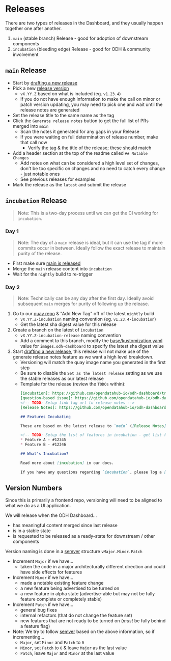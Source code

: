 [base/kustomization.yaml]: ../manifests/base/kustomization.yaml
[quay repo]: https://quay.io/repository/opendatahub/odh-dashboard?tab=tags
[drafting a new release]: https://github.com/opendatahub-io/odh-dashboard/releases/new
[semver]: https://semver.org/

# Releases

There are two types of releases in the Dashboard, and they usually happen together one after another.

1. `main` (stable branch) Release - good for adoption of downstream components
2. `incubation` (bleeding edge) Release - good for ODH & community involvement

## `main` Release

* Start by [drafting a new release]
* Pick a new [release version](#version-numbers)
  * `vX.YY.Z` based on what is included (eg. `v1.23.4`)
  * If you do not have enough information to make the call on minor or patch version updating, you may need to pick one and wait until the release notes are generated
* Set the release title to the same name as the tag
* Click the `Generate release notes` button to get the full list of PRs merged into `main`
  * Scan the notes it generated for any gaps in your Release
  * If you were waiting on full determination of release number, make that call now
    * Verify the tag & the title of the release; these should match
* Add a header section at the top of the readme called `## Notable Changes`
  * Add notes on what can be considered a high level set of changes, don't be too specific on changes and no need to catch every change - just notable ones
  * See previous releases for examples
* Mark the release as the `latest` and submit the release

## `incubation` Release

> Note: This is a two-day process until we can get the CI working for `incubation`.

### Day 1

> Note: The day of a `main` release is ideal, but it can use the tag if more commits occur in between. Ideally follow the exact release to maintain purity of the release.

* First make sure [main is released](#main-release)
* Merge the `main` release content into `incubation`
* Wait for the `nightly` build to re-trigger

### Day 2

> Note: Technically can be any day after the first day. Ideally avoid subsequent `main` merges for purity of following up the release.

1. Go to our [quay repo] & "Add New Tag" off of the latest `nightly` build
    * `vX.YY.Z-incubation` naming convention (eg. `v1.23.4-incubation`)
    * Get the latest sha digest value for this release
2. Create a branch on the latest of `incubation`
    * `vX.YY.Z-incubation-release` naming convention
    * Add a comment to this branch, modify the [base/kustomization.yaml] value for `images.odh-dashboard` to specify the latest sha digest value
3. Start [drafting a new release], this release will not make use of the generate release notes feature as we want a high level breakdown.
     * Versioning will match the quay image name you generated in the first step
     * Be sure to disable the `Set as the latest release` setting as we use the stable releases as our latest release
     * Template for the release (review the `TODOs` within):
       ```markdown
       [incubation]: https://github.com/opendatahub-io/odh-dashboard/tree/main/docs/process-definition/incubation.md
       [question-based issue]: https://github.com/opendatahub-io/odh-dashboard/issues/new?assignees=&labels=kind%2Fquestion
       <!-- TODO: Setup link tag url to release notes -->
       [Release Notes]: https://github.com/opendatahub-io/odh-dashboard/releases/tag/vX.YY.Z

       ## Features Incubating

       These are based on the latest release to `main` ([Release Notes])

       <!-- TODO: Setup the list of features in incubation - get list from https://github.com/orgs/opendatahub-io/projects/24/views/31 -->
       * Feature A - #12345
       * Feature B - #12346

       ## What's Incubation?

       Read more about [incubation] in our docs.

       If you have any questions regarding `incubation`, please log a [question-based issue]. We look forward to improving the flow and adding more clarity.
       ```

## Version Numbers

Since this is primarily a frontend repo, versioning will need to be aligned to what we do as a UI application.

We will release when the ODH Dashboard...
- has meaningful content merged since last release
- is in a stable state
- is requested to be released as a ready-state for downstream / other components

Version naming is done in a [semver] structure `vMajor.Minor.Patch`
- Increment `Major` if we have...
  - taken the code in a major architecturally different direction and could have side effects for features
- Increment `Minor` if we have...
  - made a notable existing feature change
  - a new feature being advertised to be turned on
  - a new feature in alpha state (advertise-able but may not be fully feature complete or completely stable)
- Increment `Patch` if we have...
  - general bug fixes
  - internal refactors (that do not change the feature set)
  - new features that are not ready to be turned on (*must* be fully behind a feature flag)
- Note: We try to follow [semver] based on the above information, so if incrementing...
  - `Major`, set `Minor` and `Patch` to `0`
  - `Minor`, set `Patch` to `0` & leave `Major` as the last value
  - `Patch`, leave `Major` and `Minor` at the last value
